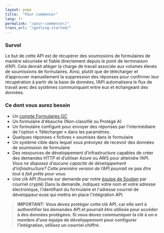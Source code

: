 ```yaml
---
layout: page
title:  "Pour commencer"
lang: fr
permalink: "/pour-commencer/"
trans_url: "/getting-started/"
---
```


### Survol

Le but de cette API est de récupérer des soumissions de formulaires de manière sécurisée et fiable directement depuis le point de terminaison d’API. Cela devrait alléger la charge de travail associée aux volumes élevés de soumissions de formulaires. Ainsi, plutôt que de télécharger et d’approuver manuellement la suppression des réponses pour confirmer leur récupération à partir de la base de données, l’API automatisera le flux de travail avec des systèmes communiquant entre eux et échangeant des données. 

### Ce dont vous aurez besoin
  - Un [compte Formulaires GC](https://articles.alpha.canada.ca/forms-formulaires/fr)
  - Un formulaire d'ébauche (Non-classifié ou Protégé A)
  - Un formulaire configuré pour envoyer des réponses par l'intermédiaire de l'option « Télécharger » dans les paramètres. 
  - Quelques réponses « fictives » soumises dans le formulaire
  - Un système cible dans lequel vous prévoyez de recevoir des données de soumission de formulaire
  - Des ressources de développement d’infrastructure capables de créer des demandes HTTP et d’utiliser Azure ou AWS pour atteindre l’API. _Vous ne disposez d’aucune capacité de développement d’infrastructure? Cette première version de l’API pourrait ne pas être tout à fait prête pour vous._
  - Une clé API (fournie sur demande par notre [équipe de Soutien](https://forms-formulaires.alpha.canada.ca/fr/support) par courriel crypté) Dans la demande, indiquez votre nom et votre adresse électronique, l'identifiant du formulaire et l'adresse courriel de développeur·euse qui mettra en place l'intégration API.
> **IMPORTANT: Vous devez protéger cette clé API, car elle sert à authentifier les demandes API et pourrait être utilisée pour accéder à des données protégées. Si vous devez communiquer la clé à un·e membre d’une équipe de développement pour configurer l’intégration, utilisez un courriel chiffré.**
